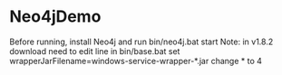 Neo4jDemo
=========
Before running, install Neo4j and run bin/neo4j.bat start
Note: in v1.8.2 download need to edit line in bin/base.bat
set wrapperJarFilename=windows-service-wrapper-*.jar
change * to 4
